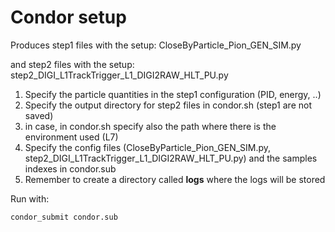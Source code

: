 # Condor setup

Produces step1 files with the setup: CloseByParticle_Pion_GEN_SIM.py 

and step2 files with the setup: step2_DIGI_L1TrackTrigger_L1_DIGI2RAW_HLT_PU.py

1. Specify the particle quantities in the step1 configuration (PID, energy, ..)
2. Specify the output directory for step2 files in condor.sh (step1 are not saved)
3. in case, in condor.sh specify also the path where there is the environment used (L7)
4. Specify the config files (CloseByParticle_Pion_GEN_SIM.py, step2_DIGI_L1TrackTrigger_L1_DIGI2RAW_HLT_PU.py) and the samples indexes in condor.sub
5. Remember to create a directory called **logs** where the logs will be stored

Run with: 
```
condor_submit condor.sub
```